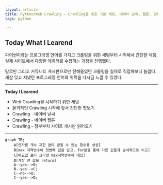 ```yaml
---
layout: article
title: Python/Web Crawling - Crawling을 위한 기본 세팅, 네이버 날씨, 웹툰, 정부부처 사이트 Crawling - 부제: 이게 프로그래밍의 힘인가?
tags: python

---
```


## **Today What I Learend**  
파이썬이라는 프로그래밍 언어를 가지고 크롤링을 위한 세팅부터 시작해서 간단한 세팅, 실제 사이트에서 다양한 데이터를 수집하는 과정을 진행했다.

말로만 그리고 커뮤니티 게시판으로만 전해들었던 크롤링을 실제로 직접해보니 놀랍다. 새삼 잊고 지냈던 프로그래밍 언어의 위력을 다시금 느낄 수 있었다. 


---
**Today I Learend**
- Web Crawling을 시작하기 위한 세팅
- 본격적인 Crawling 시작에 앞서 간단한 맛보기
- Crawling - 네이버 날씨 
- Crawling - 네이버 웹툰
- Crawling - 정부부처 사이트 게시판 읽어오기

---



```mermaid
graph TB;
    A[인자를 개수 제한 없이 받을 수 있는 함수를 생성]
    B[max 지역변수에 첫번째 값을 담고, for문을 통해 다른 값들과 순차적으로 비교]
    C[비교값 보다 크다면 max지역변수에 대입]
    D[가장 큰 값을 return]
    A--yes-->B;
    B--yes-->C;
    C--no-->B;	
    C--yes-->D;
```


